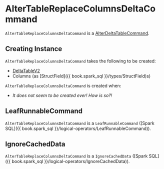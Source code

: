 # AlterTableReplaceColumnsDeltaCommand

`AlterTableReplaceColumnsDeltaCommand` is a [AlterDeltaTableCommand](AlterDeltaTableCommand.md).

## Creating Instance

`AlterTableReplaceColumnsDeltaCommand` takes the following to be created:

* <span id="table"> [DeltaTableV2](../../DeltaTableV2.md)
* <span id="columns"> Columns (as [StructField]({{ book.spark_sql }}/types/StructField)s)

`AlterTableReplaceColumnsDeltaCommand` is created when:

* _It does not seem to be created ever! How is so?!_

## <span id="LeafRunnableCommand"> LeafRunnableCommand

`AlterTableReplaceColumnsDeltaCommand` is a `LeafRunnableCommand` ([Spark SQL]({{ book.spark_sql }}/logical-operators/LeafRunnableCommand)).

## <span id="IgnoreCachedData"> IgnoreCachedData

`AlterTableReplaceColumnsDeltaCommand` is a `IgnoreCachedData` ([Spark SQL]({{ book.spark_sql }}/logical-operators/IgnoreCachedData)).
